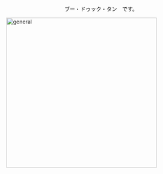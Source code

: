 <div align="center">
  ブー・ドゥック・タン　です。 
</div>

[<img align="left" width="400" alt="general" src="https://gist.githubusercontent.com/Thangvu21/24f4f983bdf8b7035db15fa5280bff8a/raw/general.svg">](#)



